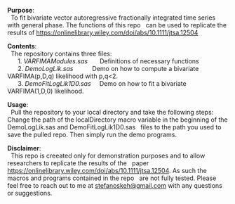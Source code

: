 **Purpose**:<br>
&nbsp; To fit bivariate vector autoregressive fractionally integrated time series with general phase. The functions of this repo 
&nbsp; can be used to replicate the results of https://onlinelibrary.wiley.com/doi/abs/10.1111/jtsa.12504

**Contents**:<br>
&nbsp;   The repository contains three files: <br>
&nbsp; &nbsp; &nbsp;    1. <i>VARFIMAModules.sas</i>  &nbsp; &nbsp; &nbsp;   Definitions of necessary functions <br>
&nbsp; &nbsp; &nbsp;    2. <i>DemoLogLik.sas</i>      &nbsp; &nbsp; &nbsp; &nbsp; &nbsp;   Demo on how to compute a bivariate VARFIMA(p,D,q) likelihood with p,q<2. <br>
&nbsp; &nbsp; &nbsp;    3. <i>DemoFitLogLik1D0.sas</i> &nbsp; &nbsp;  Demo on how to fit a bivariate VARFIMA(1,D,0) likelihood.
  
**Usage**: <br>
&nbsp;  Pull the repository to your local directory and take the following steps:
&nbsp;  Change the path of the localDirectory macro variable in the beginning of the DemoLogLik.sas and DemoFitLogLik1D0.sas 
&nbsp;  files to the path you used to save the pulled repo. Then simply run the demo programs.

**Disclaimer**: <br>
&nbsp;  This repo is creeated only for demonstration purposes and to allow researchers to replicate the results of the 
&nbsp;  paper https://onlinelibrary.wiley.com/doi/abs/10.1111/jtsa.12504. As such the macros and programs contained in the repo
&nbsp;  are not fully tested. Please feel free to reach out to me at stefanoskeh@gmail.com with any questions or suggestions.

